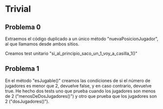 # Trivial

## Problema 0
Extraemos el código duplicado a un único método "nuevaPosicionJugador", 
al que llamamos desde ambos sitios.

Creamos test unitario "si_al_principio_saco_un_1_voy_a_casilla_1()"

## Problema 1
En el método "esJugable()" creamos las condiciones de si el número de jugadores es 
menor que 2, devuelve false, y en caso contrario, devuelve true. He hecho dos tests 
uno que prueba cuando los jugadores son menos de 2 ("menosDeDosJugadores()") 
y otro que prueba que los jugadores son 2 ("dosJugadores()").